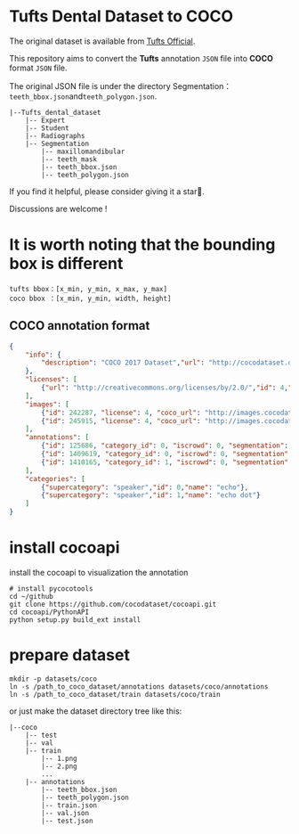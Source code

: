 # Tufts Dental Dataset to COCO

The original dataset is available from [Tufts Official](https://tdd.ece.tufts.edu/).

This repository aims to convert the **Tufts** annotation `JSON` file into **COCO** format `JSON` file.

The original JSON file is under the directory Segmentation：`teeth_bbox.json`and`teeth_polygon.json`.
```
|--Tufts_dental_dataset
    |-- Expert
    |-- Student
    |-- Radiographs
    |-- Segmentation
        |-- maxillomandibular
        |-- teeth_mask
        |-- teeth_bbox.json
        |-- teeth_polygon.json
```
If you find it helpful, please consider giving it a star🌟.
    
Discussions are welcome !

# It is worth noting that the bounding box is different
```
tufts bbox：[x_min, y_min, x_max, y_max]
coco bbox ：[x_min, y_min, width, height]
```

## COCO annotation format
```json
{
    "info": {
        "description": "COCO 2017 Dataset","url": "http://cocodataset.org","version": "1.0","year": 2017,"contributor": "COCO Consortium","date_created": "2017/09/01"
    },
    "licenses": [
        {"url": "http://creativecommons.org/licenses/by/2.0/","id": 4,"name": "Attribution License"}
    ],
    "images": [
        {"id": 242287, "license": 4, "coco_url": "http://images.cocodataset.org/val2017/xxxxxxxxxxxx.jpg", "flickr_url": "http://farm3.staticflickr.com/2626/xxxxxxxxxxxx.jpg", "width": 426, "height": 640, "file_name": "xxxxxxxxx.jpg", "date_captured": "2013-11-15 02:41:42"},
        {"id": 245915, "license": 4, "coco_url": "http://images.cocodataset.org/val2017/nnnnnnnnnnnn.jpg", "flickr_url": "http://farm1.staticflickr.com/88/xxxxxxxxxxxx.jpg", "width": 640, "height": 480, "file_name": "nnnnnnnnnn.jpg", "date_captured": "2013-11-18 02:53:27"}
    ],
    "annotations": [
        {"id": 125686, "category_id": 0, "iscrowd": 0, "segmentation": [[164.81, 417.51,......167.55, 410.64]], "image_id": 242287, "area": 42061.80340000001, "bbox": [19.23, 383.18, 314.5, 244.46]},
        {"id": 1409619, "category_id": 0, "iscrowd": 0, "segmentation": [[376.81, 238.8,........382.74, 241.17]], "image_id": 245915, "area": 3556.2197000000015, "bbox": [399, 251, 155, 101]},
        {"id": 1410165, "category_id": 1, "iscrowd": 0, "segmentation": [[486.34, 239.01,..........495.95, 244.39]], "image_id": 245915, "area": 1775.8932499999994, "bbox": [86, 65, 220, 334]}
    ],
    "categories": [
        {"supercategory": "speaker","id": 0,"name": "echo"},
        {"supercategory": "speaker","id": 1,"name": "echo dot"}
    ]
}
``` 

# install  cocoapi 
install the cocoapi to visualization the annotation
```
# install pycocotools
cd ~/github
git clone https://github.com/cocodataset/cocoapi.git
cd cocoapi/PythonAPI
python setup.py build_ext install
```

# prepare dataset
```
mkdir -p datasets/coco
ln -s /path_to_coco_dataset/annotations datasets/coco/annotations
ln -s /path_to_coco_dataset/train datasets/coco/train
```

or just make the dataset directory tree like this:
```
|--coco
    |-- test
    |-- val
    |-- train
        |-- 1.png
        |-- 2.png
        ...
    |-- annotations
        |-- teeth_bbox.json
        |-- teeth_polygon.json
        |-- train.json
        |-- val.json
        |-- test.json
```
